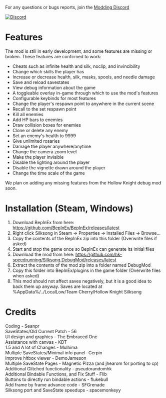 For any questions or bugs reports, join the [Modding Discord](https://discord.gg/F6Y5TeFQ8j)

[![Discord](https://img.shields.io/discord/879125729936298015.svg?logo=discord&logoColor=white&logoWidth=20&labelColor=7289DA&label=Discord&color=17cf48)](https://discord.gg/F6Y5TeFQ8j)

# Features

The mod is still in early development, and some features are missing or broken. These features are confirmed to work:
* Cheats such as infinite health and silk, noclip, and invincibility
* Change which skills the player has
* Increase or decrease health, silk, masks, spools, and needle damage
* Save and reload savestates
* View debug information about the game
* A toggleable overlay in-game through which to use the mod's features
* Configurable keybinds for most features
* Change the player's respawn point to anywhere in the current scene
* Recall to the set respawn point
* Kill all enemies
* Add HP bars to enemies
* Draw collision boxes for enemies
* Clone or delete any enemy
* Set an enemy's health to 9999
* Give unlimited rosaries
* Damage the player anywhere/anytime
* Change the camera zoom level
* Make the player invisible
* Disable the lighting around the player
* Disable the vignette drawn around the player
* Change the time scale of the game

We plan on adding any missing features from the Hollow Knight debug mod soon.

# Installation (Steam, Windows)

1) Download BepInEx from here: https://github.com/BepInEx/BepInEx/releases/latest
1) Right click Silksong in Steam -> Properties -> Installed Files -> Browse...
3) Copy the contents of the BepInEx zip into this folder (Overwrite files if asked)
4) Start and stop the game once so BepInEx can generate its initial files
5) Download the mod from here: https://github.com/hk-speedrunning/Silksong.DebugMod/releases/latest
7) Extract the contents of the mod zip into a folder named DebugMod
8) Copy this folder into BepInEx/plugins in the game folder (Overwrite files when asked)
9) This mod should not affect saves negatively, but it is a good idea to back them up anyway.
   Saves are located at %AppData%/../LocalLow/Team Cherry/Hollow Knight Silksong
   
# Credits

Coding - Seanpr<br />
SaveStates/Old Current Patch - 56<br />
UI design and graphics - The Embraced One<br />
Assistance with canvas - KDT<br />
1.5 and A lot of Changes - Mulhima<br />
Multiple SaveStates/Minimal info panel- Cerpin<br />
Improve hitbox viewer - DemoJameson<br />
Multiple SaveState Pages - Magnetic Pizza (and jhearom for porting to cp)<br />
Additional Glitched functionality - pseudorandomhk<br />
Additional Bindable Functions, and Fix Stuff - Flib<br/>
Buttons to directly run bindable actions - flukebull<br/>
Add frame by frame advance code - SFGrenade<br/>
Silksong port and SaveState speedups - spacemonkeyy<br/>
